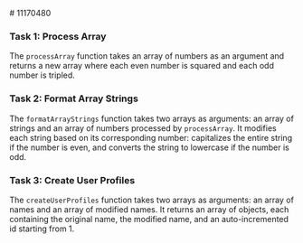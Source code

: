 #   1 1 1 7 0 4 8 0 
 
### Task 1: Process Array

The `processArray` function takes an array of numbers as an argument and returns a new array where each even number is squared and each odd number is tripled.

### Task 2: Format Array Strings

The `formatArrayStrings` function takes two arrays as arguments: an array of strings and an array of numbers processed by `processArray`. It modifies each string based on its corresponding number: capitalizes the entire string if the number is even, and converts the string to lowercase if the number is odd.

### Task 3: Create User Profiles

The `createUserProfiles` function takes two arrays as arguments: an array of names and an array of modified names. It returns an array of objects, each containing the original name, the modified name, and an auto-incremented id starting from 1.

 
